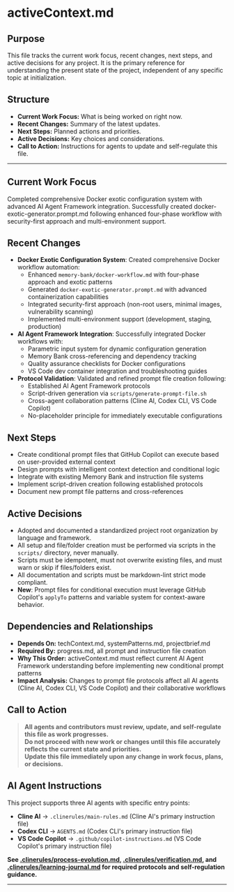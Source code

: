 # activeContext.md

## Purpose
This file tracks the current work focus, recent changes, next steps, and active decisions for any project. It is the primary reference for understanding the present state of the project, independent of any specific topic at initialization.

## Structure
- **Current Work Focus:** What is being worked on right now.
- **Recent Changes:** Summary of the latest updates.
- **Next Steps:** Planned actions and priorities.
- **Active Decisions:** Key choices and considerations.
- **Call to Action:** Instructions for agents to update and self-regulate this file.

---

## Current Work Focus

Completed comprehensive Docker exotic configuration system with advanced AI Agent Framework integration. Successfully created docker-exotic-generator.prompt.md following enhanced four-phase workflow with security-first approach and multi-environment support.

## Recent Changes

- **Docker Exotic Configuration System**: Created comprehensive Docker workflow automation:
  - Enhanced `memory-bank/docker-workflow.md` with four-phase approach and exotic patterns
  - Generated `docker-exotic-generator.prompt.md` with advanced containerization capabilities
  - Integrated security-first approach (non-root users, minimal images, vulnerability scanning)
  - Implemented multi-environment support (development, staging, production)
- **AI Agent Framework Integration**: Successfully integrated Docker workflows with:
  - Parametric input system for dynamic configuration generation
  - Memory Bank cross-referencing and dependency tracking
  - Quality assurance checklists for Docker configurations
  - VS Code dev container integration and troubleshooting guides
- **Protocol Validation**: Validated and refined prompt file creation following:
  - Established AI Agent Framework protocols
  - Script-driven generation via `scripts/generate-prompt-file.sh`
  - Cross-agent collaboration patterns (Cline AI, Codex CLI, VS Code Copilot)
  - No-placeholder principle for immediately executable configurations

## Next Steps

- Create conditional prompt files that GitHub Copilot can execute based on user-provided external context
- Design prompts with intelligent context detection and conditional logic
- Integrate with existing Memory Bank and instruction file systems
- Implement script-driven creation following established protocols
- Document new prompt file patterns and cross-references

## Active Decisions

- Adopted and documented a standardized project root organization by language and framework.
- All setup and file/folder creation must be performed via scripts in the `scripts/` directory, never manually.
- Scripts must be idempotent, must not overwrite existing files, and must warn or skip if files/folders exist.
- All documentation and scripts must be markdown-lint strict mode compliant.
- **New**: Prompt files for conditional execution must leverage GitHub Copilot's `applyTo` patterns and variable system for context-aware behavior.

## Dependencies and Relationships

- **Depends On:** techContext.md, systemPatterns.md, projectbrief.md
- **Required By:** progress.md, all prompt and instruction file creation
- **Why This Order:** activeContext.md must reflect current AI Agent Framework understanding before implementing new conditional prompt patterns
- **Impact Analysis:** Changes to prompt file protocols affect all AI agents (Cline AI, Codex CLI, VS Code Copilot) and their collaborative workflows

## Call to Action

> **All agents and contributors must review, update, and self-regulate this file as work progresses.**  
> **Do not proceed with new work or changes until this file accurately reflects the current state and priorities.**  
> **Update this file immediately upon any change in work focus, plans, or decisions.**

## AI Agent Instructions

This project supports three AI agents with specific entry points:
- **Cline AI** → `.clinerules/main-rules.md` (Cline AI's primary instruction file)
- **Codex CLI** → `AGENTS.md` (Codex CLI's primary instruction file)
- **VS Code Copilot** → `.github/copilot-instructions.md` (VS Code Copilot's primary instruction file)

**See [.clinerules/process-evolution.md](../.clinerules/process-evolution.md), [.clinerules/verification.md](../.clinerules/verification.md), and [.clinerules/learning-journal.md](../.clinerules/learning-journal.md) for required protocols and self-regulation guidance.**

---

